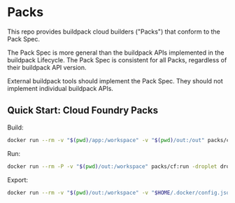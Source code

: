 # Packs

This repo provides buildpack cloud builders ("Packs") that conform to the Pack Spec.

The Pack Spec is more general than the buildpack APIs implemented in the buildpack Lifecycle.
The Pack Spec is consistent for all Packs, regardless of their buildpack API version.

External buildpack tools should implement the Pack Spec. They should not implement individual buildpack APIs.

## Quick Start: Cloud Foundry Packs

Build:
```bash
docker run --rm -v "$(pwd)/app:/workspace" -v "$(pwd)/out:/out" packs/cf:build
```

Run:
```bash
docker run --rm -P -v "$(pwd)/out:/workspace" packs/cf:run -droplet droplet.tgz
```

Export:
```bash
docker run --rm -v "$(pwd)/out:/workspace" -v "$HOME/.docker/config.json:/root/.docker/config.json" packs/cf:export my-image
```